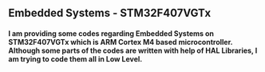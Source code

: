 ## Embedded Systems - STM32F407VGTx
#### I am providing some  codes regarding Embedded Systems on STM32F407VGTx which is ARM Cortex M4 based microcontroller. Although some parts of the codes are written with help of HAL Libraries, I am trying to code them all in Low Level.
